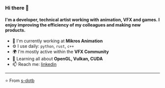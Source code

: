 ### Hi there 👋

#### I'm a developer, technical artist working with animation, VFX and games. I enjoy improving the efficiency of my colleagues and making new products. 

- 🏢 I'm currently working at **Mikros Animation**
- ⚙️ I use daily: `python`, `rust`, `c++`
- 🌍 I'm mostly active within the **VFX Community**
- 🌱 Learning all about **OpenGL, Vulkan, CUDA**
- 📫 Reach me: [linkedin](https://www.linkedin.com/in/siddhartha-basu-3431002a/)

---
⭐️ From [s-dotb](https://github.com/s-dotb)
